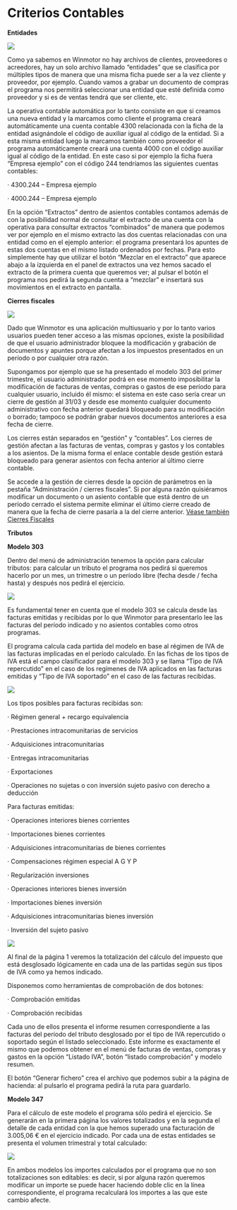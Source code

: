 # Criterios Contables

**Entidades**

![](<../.gitbook/assets/image (615).png>)

Como ya sabemos en Winmotor no hay archivos de clientes, proveedores o acreedores, hay un solo archivo llamado “entidades” que se clasifica por múltiples tipos de manera que una misma ficha puede ser a la vez cliente y proveedor, por ejemplo. Cuando vamos a grabar un documento de compras el programa nos permitirá seleccionar una entidad que esté definida como proveedor y si es de ventas tendrá que ser cliente, etc.

La operativa contable automática por lo tanto consiste en que si creamos una nueva entidad y la marcamos como cliente el programa creará automáticamente una cuenta contable 4300 relacionada con la ficha de la entidad asignándole el código de auxiliar igual al código de la entidad. Si a esta misma entidad luego la marcamos también como proveedor el programa automáticamente creará una cuenta 4000 con el código auxiliar igual al código de la entidad. En este caso si por ejemplo la ficha fuera “Empresa ejemplo” con el código 244 tendríamos las siguientes cuentas contables:

·         4300.244 – Empresa ejemplo

·         4000.244 – Empresa ejemplo&#x20;

En la opción “Extractos” dentro de asientos contables contamos además de con la posibilidad normal de consultar el extracto de una cuenta con la operativa para consultar extractos “combinados” de manera que podemos ver por ejemplo en el mismo extracto las dos cuentas relacionadas con una entidad como en el ejemplo anterior: el programa presentará los apuntes de estas dos cuentas en el mismo listado ordenados por fechas. Para esto simplemente hay que utilizar el botón “Mezclar en el extracto” que aparece abajo a la izquierda en el panel de extractos una vez hemos sacado el extracto de la primera cuenta que queremos ver; al pulsar el botón el programa nos pedirá la segunda cuenta a “mezclar” e insertará sus movimientos en el extracto en pantalla.

&#x20;

**Cierres fiscales**

![](<../.gitbook/assets/image (613).png>)

Dado que Winmotor es una aplicación multiusuario y por lo tanto varios usuarios pueden tener acceso a las mismas opciones, existe la posibilidad de que el usuario administrador bloquee la modificación y grabación de documentos y apuntes porque afectan a los impuestos presentados en un período o por cualquier otra razón.

Supongamos por ejemplo que se ha presentado el modelo 303 del primer trimestre, el usuario administrador podrá en ese momento imposibilitar la modificación de facturas de ventas, compras o gastos de ese período para cualquier usuario, incluido él mismo: el sistema en este caso sería crear un cierre de gestión al 31/03 y desde ese momento cualquier documento administrativo con fecha anterior quedará bloqueado para su modificación o borrado; tampoco se podrán grabar nuevos documentos anteriores a esa fecha de cierre.

Los cierres están separados en “gestión” y “contables”. Los cierres de gestión afectan a las facturas de ventas, compras y gastos y los contables a los asientos. De la misma forma el enlace contable desde gestión estará bloqueado para generar asientos con fecha anterior al último cierre contable.

Se accede a la gestión de cierres desde la opción de parámetros en la pestaña “Administración / cierres fiscales”. Si por alguna razón quisiéramos modificar un documento o un asiento contable que está dentro de un período cerrado el sistema permite eliminar el último cierre creado de manera que la fecha de cierre pasaría a la del cierre anterior. [Véase también Cierres Fiscales](../manuales/administracion/enlace-contable/cierres-fiscales.md)



**Tributos**

**Modelo 303**

Dentro del menú de administración tenemos la opción para calcular tributos: para calcular un tributo el programa nos pedirá si queremos hacerlo por un mes, un trimestre o un período libre (fecha desde / fecha hasta) y después nos pedirá el ejercicio.

![](<../.gitbook/assets/image (609).png>)

Es fundamental tener en cuenta que el modelo 303 se calcula desde las facturas emitidas y recibidas por lo que Winmotor para presentarlo lee las facturas del período indicado y no asientos contables como otros programas.

El programa calcula cada partida del modelo en base al régimen de IVA de las facturas implicadas en el período calculado. En las fichas de los tipos de IVA está el campo clasificador para el modelo 303 y se llama “Tipo de IVA repercutido” en el caso de los regímenes de IVA aplicados en las facturas emitidas y “Tipo de IVA soportado” en el caso de las facturas recibidas.&#x20;

![](<../.gitbook/assets/image (611).png>)

Los tipos posibles para facturas recibidas son:

·         Régimen general + recargo equivalencia

·         Prestaciones intracomunitarias de servicios

·         Adquisiciones intracomunitarias

·         Entregas intracomunitarias

·         Exportaciones

·         Operaciones no sujetas o con inversión sujeto pasivo con derecho a deducción

Para facturas emitidas:

·         Operaciones interiores bienes corrientes

·         Importaciones bienes corrientes

·         Adquisiciones intracomunitarias de bienes corrientes

·         Compensaciones régimen especial A G Y P

·         Regularización inversiones

·         Operaciones interiores bienes inversión

·         Importaciones bienes inversión

·         Adquisiciones intracomunitarias bienes inversión

·         Inversión del sujeto pasivo

&#x20;

![](<../.gitbook/assets/image (616).png>)

Al final de la página 1 veremos la totalización del cálculo del impuesto que está desglosado lógicamente en cada una de las partidas según sus tipos de IVA como ya hemos indicado.

Disponemos como herramientas de comprobación de dos botones:

·         Comprobación emitidas

·         Comprobación recibidas

Cada uno de ellos presenta el informe resumen correspondiente a las facturas del período del tributo desglosado por el tipo de IVA repercutido o soportado según el listado seleccionado. Este informe es exactamente el mismo que podemos obtener en el menú de facturas de ventas, compras y gastos en la opción “Listado IVA”, botón “listado comprobación” y modelo resumen.

El botón “Generar fichero” crea el archivo que podemos subir a la página de hacienda: al pulsarlo el programa pedirá la ruta para guardarlo.

&#x20;

**Modelo 347**

Para el cálculo de este modelo el programa sólo pedirá el ejercicio. Se generarán en la primera página los valores totalizados y en la segunda el detalle de cada entidad con la que hemos superado una facturación de 3.005,06 € en el ejercicio indicado. Por cada una de estas entidades se presenta el volumen trimestral y total calculado:

![](<../.gitbook/assets/image (612).png>)

En ambos modelos los importes calculados por el programa que no son totalizaciones son editables: es decir, si por alguna razón queremos modificar un importe se puede hacer haciendo doble clic en la línea correspondiente, el programa recalculará los importes a las que este cambio afecte.

&#x20;
